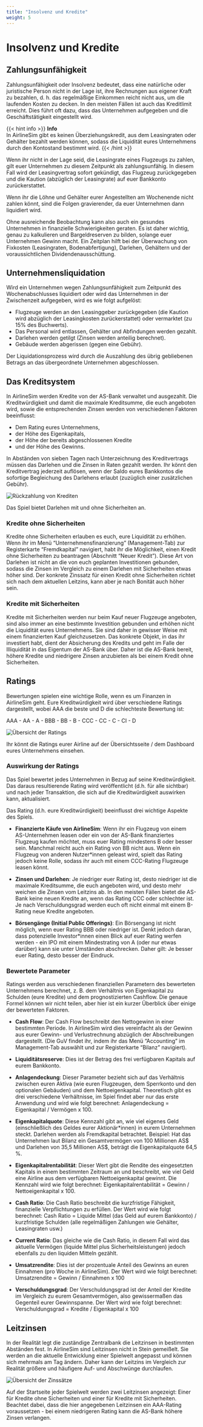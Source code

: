 ```yaml
---
title: "Insolvenz und Kredite"
weight: 5
---
```


# Insolvenz und Kredite

## Zahlungsunfähigkeit

Zahlungsunfähigkeit oder Insolvenz bedeutet, dass eine natürliche oder juristische Person nicht in der Lage ist, ihre Rechnungen aus eigener Kraft zu bezahlen, d. h. das regelmäßige Einkommen reicht nicht aus, um die laufenden Kosten zu decken. In den meisten Fällen ist auch das Kreditlimit erreicht. Dies führt oft dazu, dass das Unternehmen aufgegeben und die Geschäftstätigkeit eingestellt wird.

{{< hint info >}}
**Info**  
In AirlineSim gibt es keinen Überziehungskredit, aus dem Leasingraten oder Gehälter bezahlt werden können, sodass die Liquidität eures Unternehmens durch den Kontostand bestimmt wird.
{{< /hint >}}

Wenn ihr nicht in der Lage seid, die Leasingrate eines Flugzeugs zu zahlen, gilt euer Unternehmen zu diesem Zeitpunkt als zahlungsunfähig. In diesem Fall wird der Leasingvertrag sofort gekündigt, das Flugzeug zurückgegeben und die Kaution (abzüglich der Leasingrate) auf euer Bankkonto zurückerstattet.

Wenn ihr die Löhne und Gehälter eurer Angestellten am Wochenende nicht zahlen könnt, sind die Folgen gravierender, da euer Unternehmen dann liquidiert wird.

Ohne ausreichende Beobachtung kann also auch ein gesundes Unternehmen in finanzielle Schwierigkeiten geraten. Es ist daher wichtig, genau zu kalkulieren und Bargeldreserven zu bilden, solange euer Unternehmen Gewinn macht. Ein Zeitplan hilft bei der Überwachung von Fixkosten (Leasingraten, Bodenabfertigung), Darlehen, Gehältern und der voraussichtlichen Dividendenausschüttung.

## Unternehmensliquidation

Wird ein Unternehmen wegen Zahlungsunfähigkeit zum Zeitpunkt des Wochenabschlusses liquidiert oder wird das Unternehmen in der Zwischenzeit aufgegeben, wird es wie folgt aufgelöst:

* Flugzeuge werden an den Leasinggeber zurückgegeben (die Kaution wird abzüglich der Leasingkosten zurückerstattet) oder vermarktet (zu 15% des Buchwerts).
* Das Personal wird entlassen, Gehälter und Abfindungen werden gezahlt.
* Darlehen werden getilgt (Zinsen werden anteilig berechnet).
* Gebäude werden abgerissen (gegen eine Gebühr).

Der Liquidationsprozess wird durch die Auszahlung des übrig gebliebenen Betrags an das übergeordnete Unternehmen abgeschlossen.

## Das Kreditsystem

In AirlineSim werden Kredite von der AS-Bank verwaltet und ausgezahlt. Die Kreditwürdigkeit und damit die maximale Kreditsumme, die euch angeboten wird, sowie die entsprechenden Zinsen werden von verschiedenen Faktoren beeinflusst:

* Dem Rating eures Unternehmens,
* der Höhe des Eigenkapitals,
* der Höhe der bereits abgeschlossenen Kredite
* und der Höhe des Gewinns.

In Abständen von sieben Tagen nach Unterzeichnung des Kreditvertrags müssen das Darlehen und die Zinsen in Raten gezahlt werden. Ihr könnt den Kreditvertrag jederzeit auflösen, wenn der Saldo eures Bankkontos die sofortige Begleichung des Darlehens erlaubt (zuzüglich einer zusätzlichen Gebühr).

![Rückzahlung von Krediten](tilgung_01.PNG "Rückzahlung von Krediten")

Das Spiel bietet Darlehen mit und ohne Sicherheiten an.

### Kredite ohne Sicherheiten

Kredite ohne Sicherheiten erlauben es euch, eure Liquidität zu erhöhen. Wenn ihr im Menü “Unternehmensfinanzierung” (Management-Tab) zur Registerkarte “Fremdkapital” navigiert, habt ihr die Möglichkeit, einen Kredit ohne Sicherheiten zu beantragen (Abschnitt “Neuer Kredit”). Diese Art von Darlehen ist nicht an die von euch geplanten Investitionen gebunden, sodass die Zinsen im Vergleich zu einem Darlehen mit Sicherheiten etwas höher sind. Der konkrete Zinssatz für einen Kredit ohne Sicherheiten richtet sich nach dem aktuellen Leitzins, kann aber je nach Bonität auch höher sein.

### Kredite mit Sicherheiten

Kredite mit Sicherheiten werden nur beim Kauf neuer Flugzeuge angeboten, sind also immer an eine bestimmte Investition gebunden und erhöhen nicht die Liquidität eures Unternehmens. Sie sind daher in gewisser Weise mit einem finanzierten Kauf gleichzusetzen. Das konkrete Objekt, in das ihr investiert habt, dient der Absicherung des Kredits und geht im Falle der Illiquidität in das Eigentum der AS-Bank über. Daher ist die AS-Bank bereit, höhere Kredite und niedrigere Zinsen anzubieten als bei einem Kredit ohne Sicherheiten.

## Ratings

Bewertungen spielen eine wichtige Rolle, wenn es um Finanzen in AirlineSim geht. Eure Kreditwürdigkeit wird über verschiedene Ratings dargestellt, wobei AAA die beste und D die schlechteste Bewertung ist:

AAA - AA - A - BBB - BB - B - CCC - CC - C - CI - D

![Übersicht der Ratings](bewertung_01.PNG "Übersicht der Ratings")

Ihr könnt die Ratings eurer Airline auf der Übersichtsseite / dem Dashboard eures Unternehmens einsehen.

### Auswirkung der Ratings

Das Spiel bewertet jedes Unternehmen in Bezug auf seine Kreditwürdigkeit. Das daraus resultierende Rating wird veröffentlicht (d.h. für alle sichtbar) und nach jeder Transaktion, die sich auf die Kreditwürdigkeit auswirken kann, aktualisiert.

Das Rating (d.h. eure Kreditwürdigkeit) beeinflusst drei wichtige Aspekte des Spiels.

* **Finanzierte Käufe von AirlineSim**: Wenn ihr ein Flugzeug von einem AS-Unternehmen leasen oder ein von der AS-Bank finanziertes Flugzeug kaufen möchtet, muss euer Rating mindestens B oder besser sein. Manchmal reicht auch ein Rating von BB nicht aus. Wenn ein Flugzeug von anderen Nutzer*innen geleast wird, spielt das Rating jedoch keine Rolle, sodass ihr auch mit einem CCC-Rating Flugzeuge leasen könnt.

* **Zinsen und Darlehen**: Je niedriger euer Rating ist, desto niedriger ist die maximale Kreditsumme, die euch angeboten wird, und desto mehr weichen die Zinsen vom Leitzins ab. In den meisten Fällen bietet die AS-Bank keine neuen Kredite an, wenn das Rating CCC oder schlechter ist. Je nach Verschuldungsgrad werden euch oft nicht einmal mit einem B-Rating neue Kredite angeboten.

* **Börsengänge (Initial Public Offerings)**: Ein Börsengang ist nicht möglich, wenn euer Rating BBB oder niedriger ist. Denkt jedoch daran, dass potenzielle Investor*innen einen Blick auf euer Rating werfen werden - ein IPO mit einem Mindestrating von A (oder nur etwas darüber) kann sie unter Umständen abschrecken. Daher gilt: Je besser euer Rating, desto besser der Eindruck.

### Bewertete Parameter

Ratings werden aus verschiedenen finanziellen Parametern des bewerteten Unternehmens berechnet, z. B. dem Verhältnis von Eigenkapital zu Schulden (eure Kredite) und dem prognostizierten Cashflow. Die genaue Formel können wir nicht teilen, aber hier ist ein kurzer Überblick über einige der bewerteten Faktoren.

* **Cash Flow**: Der Cash Flow beschreibt den Nettogewinn in einer bestimmten Periode. In AirlineSim wird dies vereinfacht als der Gewinn aus eurer Gewinn- und Verlustrechnung abzüglich der Abschreibungen dargestellt. (Die GuV findet ihr, indem ihr das Menü “Accounting” im Management-Tab auswählt und zur Registerkarte “Bilanz” navigiert). 

* **Liquiditätsreserve**: Dies ist der Betrag des frei verfügbaren Kapitals auf eurem Bankkonto.

* **Anlagendeckung**: Dieser Parameter bezieht sich auf das Verhältnis zwischen euren Aktiva (wie euren Flugzeugen, dem Sperrkonto und den optionalen Gebäuden) und dem Nettoeigenkapital. Theoretisch gibt es drei verschiedene Verhältnisse, im Spiel findet aber nur das erste Anwendung und wird wie folgt berechnet: Anlagendeckung = Eigenkapital / Vermögen x 100.

* **Eigenkapitalquote**: Diese Kennzahl gibt an, wie viel eigenes Geld (einschließlich des Geldes eurer Aktionär*innen) in eurem Unternehmen steckt. Darlehen werden als Fremdkapital betrachtet. Beispiel: Hat das Unternehmen laut Bilanz ein Gesamtvermögen von 100 Millionen AS$ und Darlehen von 35,5 Millionen AS$, beträgt die Eigenkapitalquote 64,5 %.

* **Eigenkapitalrentabilität**: Dieser Wert gibt die Rendite des eingesetzten Kapitals in einem bestimmten Zeitraum an und beschreibt, wie viel Geld eine Airline aus dem verfügbaren Nettoeigenkapital gewinnt. Die Kennzahl wird wie folgt berechnet: Eigenkapitalrentabilität = Gewinn / Nettoeigenkapital x 100.

* **Cash Ratio**: Die Cash Ratio beschreibt die kurzfristige Fähigkeit, finanzielle Verpflichtungen zu erfüllen. Der Wert wird wie folgt berechnet: Cash Ratio = Liquide Mittel (das Geld auf eurem Bankkonto) / kurzfristige Schulden (alle regelmäßigen Zahlungen wie Gehälter, Leasingraten usw.)

* **Current Ratio**: Das gleiche wie die Cash Ratio, in diesem Fall wird das aktuelle Vermögen (liquide Mittel plus Sicherheitsleistungen) jedoch ebenfalls zu den liquiden Mitteln gezählt.

* **Umsatzrendite**: Dies ist der prozentuale Anteil des Gewinns an euren Einnahmen (pro Woche in AirlineSim). Der Wert wird wie folgt berechnet: Umsatzrendite = Gewinn / Einnahmen x 100

* **Verschuldungsgrad**: Der Verschuldungsgrad ist der Anteil der Kredite im Vergleich zu eurem Gesamtvermögen, also gewissermaßen das Gegenteil eurer Gewinnspanne. Der Wert wird wie folgt berechnet: Verschuldungsgrad = Kredite / Eigenkapital x 100

## Leitzinsen

In der Realität legt die zuständige Zentralbank die Leitzinsen in bestimmten Abständen fest. In AirlineSim sind Leitzinsen nicht in Stein gemeißelt. Sie werden an die aktuelle Entwicklung einer Spielwelt angepasst und können sich mehrmals am Tag ändern. Daher kann der Leitzins im Vergleich zur Realität größere und häufigere Auf- und Abschwünge durchlaufen.

![Übersicht der Zinssätze](zinssaetze_01.PNG "Übersicht der Zinssätze")

Auf der Startseite jeder Spielwelt werden zwei Leitzinsen angezeigt: Einer für Kredite ohne Sicherheiten und einer für Kredite mit Sicherheiten. Beachtet dabei, dass die hier angegebenen Leitzinsen ein AAA-Rating voraussetzen - bei einem niedrigeren Rating kann die AS-Bank höhere Zinsen verlangen.
